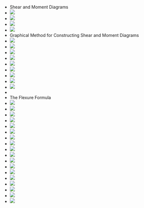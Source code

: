 - Shear and Moment Diagrams
- ![](https://remnote-user-data.s3.amazonaws.com/-yQKzTTumbwryHjKD9iwpGD1F5hrDzLssAJdwjokCu2GaKnHxgGFWaAhVrZGOrYWfYdim4CbLDM3UB1NtcWV0WcTPjDamu8q4BFuwYu22DtmgZxl0kFcXShSNYaSrfqE.png) 
- ![](https://remnote-user-data.s3.amazonaws.com/SIwQQR6K9uUXdRYRY0thN9bHGz5T6V2bogdJeuJ7eUhcKj7ddVSShmLXPGagLPkgttycIQMEQU-MMkcHIkXJhjwC_vTfi_joZ9zH0Os1jgjh3EEkC6zGhH5faKQ5LiM-.png) 
- ![](https://remnote-user-data.s3.amazonaws.com/ZHnz3I2jLeDpfkdoKaPKvDLnOI58jCtIKqjgk91yQ6cZeGVl4m86YHpdg05dmghxUqJwrgVBpeFo9jurqB7QzYocqrSJ4qRaYD_lucA5uxVxKps3MZNLs3a0u3zDyLwJ.png) 
- ![](https://remnote-user-data.s3.amazonaws.com/7GqNNoeIWVDwgJ-MeQx8OI4o5L5wgftXCIEXSQGs0rq08ReviU2lmhHPrMSRaDglyHYNpEYYwf451iqr68KATB4l8YlF0W0cppCy8R_C53V2VGhzSegRudUxaX45P6Gx.png) 
- Graphical Method for Constructing Shear and Moment Diagrams
- ![](https://remnote-user-data.s3.amazonaws.com/w-mnK7NWqsvbc6Y_wj38LezdeClYvSNBOWPH5dEOJjYA22PoLHrgpJ7C5clMeLPbS5e7nfYx81AihjQLCnBCN0dp5qyamXAOoUJbfCzVlUZaqLpt-iVIeZNeTr5gZ-iq.png) 
- ![](https://remnote-user-data.s3.amazonaws.com/W5C4CzLgsrkTfsBpwgSZhNK4GdHznEztFfwhnOHcBI-98Rh6pjWentKuICl_3eJaqzXdTk12T4uDNqNjL--xMyEdVHI0LWvXGjkq9CYXMC9x3rL6M6tQ-hZOeWTJOkzk.png) 
- ![](https://remnote-user-data.s3.amazonaws.com/syXrvJvLiifcq-3s0gLB1Ef3RQxZ9Aci8InoZkLedE2Ywy3bW1Bm55ugz9oO9ego4UbXaF3FSG_h5tqKOq6Odghlxz0BbYRSbclc_y2ArPeF4NghmfLeJ_5_B5xwYgiy.png) 
- ![](https://remnote-user-data.s3.amazonaws.com/dhjqto2uhvYODY66ztjgbwYiinIk1GYDCLTYfvvncffK91Ta_R8nebX_-99hKX-eT8_JASCcVX8JUYThXlHfJa7AnXOtxHK9siOYZhSJ1m1sbDlN8EgOgMbcJlCHR9eS.png) 
- ![](https://remnote-user-data.s3.amazonaws.com/MXehasloeefd5JOu_LMQ615vkr2jsAi7tENahUlbnYtNHMP8YBcupbN0zE3iLUmh4JLnjvPJRlvc_U4AgncCWVS16hm4BhJIRdtJ7Wwe6XOrEqQPFuHCtUouVhkRX8xv.png) 
- ![](https://remnote-user-data.s3.amazonaws.com/L4z0LPoMzrCf22ZrEDX88eOP9JLQOTx0j5UbprPnlZ7CAF1T9ffMaLQbwWCazwaAPKhjjArw5Vn6oOw3TFyGfCOiT41_Qg02G89Prec3f3MoQUnkBSUd8C_qQnQ3RCQC.png) 
- ![](https://remnote-user-data.s3.amazonaws.com/VUk5mChICKVxf_ANemvS4FVWRkQlBqYfWVd7P11p0_bhfD6DGze0jcSonQBxaW6ctuRkU3R19VpmTF2PI39AZONuhX6SxEaoS9xmT-zNF38fOZJY4LY1cNqgWMKTW4hk.png) 
- ![](https://remnote-user-data.s3.amazonaws.com/cDbiwqezqEwiimj5ZAMxGUavNVK1IrZu8DF8RnB4JWP3HKiy9x5bTiPxjZ6PNT_3yQ0I8LUuQ3zV5erJjW4yp_kb5BeUBIXgOly-PTM-1fk5exJR0WIBij-qdpWn9AXX.png) 
- ![](https://remnote-user-data.s3.amazonaws.com/UHFviZ8nQVdz46O8jgrKC4uDKfsQjM4q3G0FtG4L0UiYmhuMggCb_I94ZeprCUoLxfhD47y4M8Uwh4eCcqaPX8sy5iueH7YV-3HCrgBN2N_RG9hj7w1bePiZtFMz4sS_.png)
- 
- The Flexure Formula
- ![](https://remnote-user-data.s3.amazonaws.com/h0AOe_SBimu-6X3wSYQCkhHAFRgrxNVBNqje1J1TmT9atxSwkHHoIiU5vYf2Bb3zfFZuqPlZ4eiHQvO_EbkJBQpHUF49VCkvUrJjqmiirYyosD0wDhG_ln-TBhDLr9eM.png) 
- ![](https://remnote-user-data.s3.amazonaws.com/0LNhYdNbJM7ZNpeOVOgUxcVo646ZWwW2gbXDR434S7RjVbdTrpAW_s2mG99ZCRMWxnns6CSR2yoQ93RsmFY6a36ESCXCnSbTIiSBpY5xy2EU40u-JLQIaBs_YyzGxPpj.png) 
- ![](https://remnote-user-data.s3.amazonaws.com/CwAM2cXEGaElpVFYwJU0OPVBNKcypNzCO2hMaVsNMJRXwBqSntuK7-goc5sj2Hr4E22ucSbwwTtigeGWKZ9PKKYId3OAJN21KgTKTaxYSMY1RdMZ49yPdlUh4klp7Jid.png) 
- ![](https://remnote-user-data.s3.amazonaws.com/f5yQ8nuv2-hF7lR5pWbveN8hRPw3fQy8CXt7DOv1uu0V1wuYnqw6JVzGg-Yeffi9qz9yi4FtANXHPcVloqLF2YseDf55OU3Z0RRMclz9wQVjuUzvXP2P-wzzgsIg2h-e.png) 
- ![](https://remnote-user-data.s3.amazonaws.com/3xY8-9er-0ya5NcXsfi024Ch0Bv4uXnLbiVd4TMbNhObwasIYuwIv0eHjz0YaTjrl7rDmPYYH5ymj3DRbi03AyFlzwqxs4MK6ij9fhIxtbo_sbvWTFjb__NTYwLXHHfD.png) 
- ![](https://remnote-user-data.s3.amazonaws.com/uPbtYVsQv-k71qrGznzaIsLEMywFjCyyH6_h4mmgsjxEchpFECslqDsV-ZKWJarEXuOCKgVQjVRZvAFmCV5tZr5n_ZjpwzPuI8YquhoDnBDLZWTl2c9aPaKyo8f0zTjr.png)
- ![](https://remnote-user-data.s3.amazonaws.com/w1vH-ALPrG-hLaGbs3P1mGBSfTM-T5Z0iXx0AuDUlGLidRy9ZiV5wHqUAeEBSL_4T7M5WAHhPlIZLq6PMBAeh6CDkEthUR5gnEmK6NBb8mm9je35TsOEjH_cty8URos4.png)
- ![](https://remnote-user-data.s3.amazonaws.com/QG7aaUWyxGDUydoS75Z1J7owQjchcdE0rkJBcaVHb9cU3r_5MfxCL6MzYf_yB0cQh1lI1UFSEr8AMWciTo_oEbHJXZmij-lF_cICtlwxES5pUMPS_GkRkZr0Ext6Hzks.png)
- ![](https://remnote-user-data.s3.amazonaws.com/UzMC3APUNfqgyJHOTacTsJ_DCS35TJ2xK7esSCnMJbvEw25Fc4q87OhaTShfwQoMatx57KoOa9ANMu9b4wRCVQ1e1cCBDmrqdC3WH6wDJYU7uk13aSC76bk2z0sJrxF5.png)
- ![](https://remnote-user-data.s3.amazonaws.com/YMhMYTc0JyzayIGwCZUtTfje-iwoZWFM2aZVsIp5R0E_Y9yJOw0XUnWMtxlt4zpkQ3PzCzWb-qje9iKyrArXgfsc-cHxp9U04YpPXH8wxAp_MB_mnO_eNidTsO2gpxb6.png)
- ![](https://remnote-user-data.s3.amazonaws.com/x2C43P0DUI6-1EqBHPSBWSda9ArV_x554cRlQALZvrJn8Xr2DWBbpck9C7FPpWsDoTHyyikJn4YpIzOYs9sKaGiwQVb-lREuukYu-LstGR3qTFOohrdwyO8OuOgVUK6A.png)
- ![](https://remnote-user-data.s3.amazonaws.com/P84FYfN_Ioy1RSL_r1Xfj4bx3shQTZrhZ-hONBGtM9yg3zURHe3YCYwGf9vSnnuCAU8DO35WQxV_KA_DkO5pbP-yDcQiCVzoABob-mhOYLzqdsPZtsRM3_Cr3PrF2ZCD.png) 
- ![](https://remnote-user-data.s3.amazonaws.com/lV1myRvbY2TO-KXEVDOCbOPxE8ze-pRjrfDPu7zW5ZNkoYh0tAFVz6auuund91NPD0C4WcghrlzuX9TbYxwB-3eeq_pDaqdcerXj1uwaqOfu3teuIv6wik77rRvzD0rT.png) 
- ![](https://remnote-user-data.s3.amazonaws.com/OUM6zIibXcPqCE6rW3xg9qZ0z6l60ddF-XLhcs6XgiTpNmOk8Hq-gWtvVLh5Zx2BSkn0VFQUay_LPgKhmaHVoixjTUiusJo9FPORDZAPoWbApCH3mRqVkMS9BFAwCD8A.png) 
- ![](https://remnote-user-data.s3.amazonaws.com/UuNpmYBXTacfvLRJUCTPCMXQiclBqZsv_H_yiNx0iK0VOQIoUTJZRy8Dpo7Fq8YkWLOY1CiK22XcLInwYoraDj4-OKRG7LK7YkviTc8sFPgXHqp8eRE7fa50P0fFEhkX.png) 
- ![](https://remnote-user-data.s3.amazonaws.com/yOocIePzWoZXXA3MyHkVHa_6HpJLXqUs8GlzVp7LjLrz0oza-guyEFA_Rgp1OGcqR2MhjtfCbKk8dr0cE0ihh4sCyK-rZoRv5wuq1GVKoEwarQcVKWmFLS7mrTCuexBU.png)
- ![](https://remnote-user-data.s3.amazonaws.com/XLfTu7SSZZ41NXC-KinGBuJSNFcLd3oJwGfXxijBTgi1Avom34SpNv1kyhzaE1EZRzgIWXoHK8QgenZRYvG229v0hNmSKp6l8qFR2fIN0vqh9m8P7VCWp7gshEJmxVZg.png)
- ![](https://remnote-user-data.s3.amazonaws.com/I-cGhrSijEtLeyC9hktGjwNozei0LdhMpkxh6sp5eKCoOC5vu2csLECz1pw7uIX8u95pYD2eCch6BaaJfaqTUnP2pZnz8NKpqTcXpb8eS3TXxmf7jaqEOcf5wN7B4i8-.png) 
